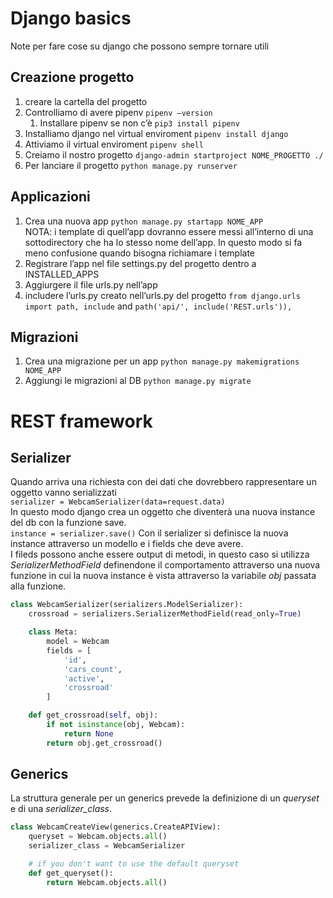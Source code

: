 # Django basics
Note per fare cose su django che possono sempre tornare utili
## Creazione progetto
1. creare la cartella del progetto
2. Controlliamo di avere pipenv ```pipenv —version```
	1. Installare pipenv se non c’è  ```pip3 install pipenv ```
3. Installiamo django nel virtual enviroment ```pipenv install django```
4. Attiviamo il virtual enviroment ```pipenv shell```
5. Creiamo il nostro progetto ```django-admin startproject NOME_PROGETTO ./```
6. Per lanciare il progetto ```python manage.py runserver```

## Applicazioni
1. Crea una nuova app ```python manage.py startapp NOME_APP```  
	NOTA: i template di quell’app dovranno essere messi all’interno di una sottodirectory che ha lo stesso nome dell’app. In questo modo si fa meno confusione quando bisogna richiamare i template
2. Registrare l’app nel file settings.py del progetto dentro a INSTALLED_APPS
3. Aggiurgere il file urls.py nell’app
4. includere l’urls.py creato nell’urls.py del progetto
	```from django.urls import path, include```
	and ```path('api/', include('REST.urls')),```

## Migrazioni
1. Crea una migrazione per un app ```python manage.py makemigrations NOME_APP```
2. Aggiungi le migrazioni al DB ```python manage.py migrate```


# REST framework

## Serializer
Quando arriva una richiesta con dei dati che dovrebbero rappresentare un oggetto vanno serializzati  
```serializer = WebcamSerializer(data=request.data)```  
In questo modo django crea un oggetto che diventerà una nuova instance del db con la funzione save.  
```instance = serializer.save()``` 
Con il serializer si definisce la nuova instance attraverso un modello e i fields che deve avere.  
I fileds possono anche essere output di metodi, in questo caso si utilizza *SerializerMethodField* definendone il comportamento attraverso una nuova funzione in cui la nuova instance è vista attraverso la variabile *obj* passata alla funzione.  
```python
class WebcamSerializer(serializers.ModelSerializer):
    crossroad = serializers.SerializerMethodField(read_only=True)

    class Meta:
        model = Webcam
        fields = [
            'id',
            'cars_count',
            'active',
            'crossroad'
        ]

    def get_crossroad(self, obj):
        if not isinstance(obj, Webcam):
            return None
        return obj.get_crossroad()
```
## Generics
La struttura generale per un generics prevede la definizione di un *queryset* e di una *serializer_class*.
```python
class WebcamCreateView(generics.CreateAPIView):
    queryset = Webcam.objects.all()
    serializer_class = WebcamSerializer

    # if you don't want to use the default queryset
    def get_queryset():
        return Webcam.objects.all()

```



